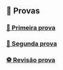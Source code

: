 ## 📗 Provas

### [🥇 Primeira prova](primeira)

### [🥈 Segunda prova](segunda)

### [⚽ Revisão prova](revisao)
